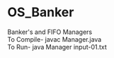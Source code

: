 # OS_Banker </br>
Banker's and FIFO Managers</br>
To Compile- javac Manager.java</br>
To Run- java Manager input-01.txt</br>
